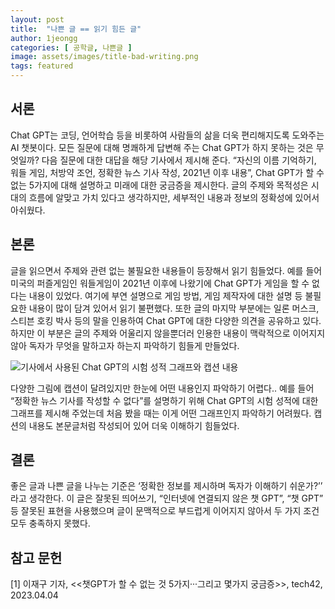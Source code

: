 ```yaml
---
layout: post
title:  "나쁜 글 == 읽기 힘든 글"
author: 1jeongg
categories: [ 공학글, 나쁜글 ]
image: assets/images/title-bad-writing.png
tags: featured
---
```



## 서론

Chat GPT는 코딩, 언어학습 등을 비롯하여 사람들의 삶을 더욱 편리해지도록 도와주는 AI
챗봇이다. 모든 질문에 대해 명쾌하게 답변해 주는 Chat GPT가 하지 못하는 것은
무엇일까? 다음 질문에 대한 대답을 해당 기사에서 제시해 준다. “자신의 이름 기억하기,
워들 게임, 처방약 조언, 정확한 뉴스 기사 작성, 2021년 이후 내용”, Chat GPT가 할 수 없는
5가지에 대해 설명하고 미래에 대한 궁금증을 제시한다. 글의 주제와 목적성은 시대의
흐름에 알맞고 가치 있다고 생각하지만, 세부적인 내용과 정보의 정확성에 있어서
아쉬웠다.


## 본론

글을 읽으면서 주제와 관련 없는 불필요한 내용들이 등장해서 읽기 힘들었다. 예를 들어
미국의 퍼즐게임인 워들게임이 2021년 이후에 나왔기에 Chat GPT가 게임을 할 수 없다는
내용이 있었다. 여기에 부연 설명으로 게임 방법, 게임 제작자에 대한 설명 등 불필요한
내용이 많이 담겨 있어서 읽기 불편했다. 또한 글의 마지막 부분에는 일론 머스크, 스티븐
호킹 박사 등의 말을 인용하여 Chat GPT에 대한 다양한 의견을 공유하고 있다. 하지만 이
부분은 글의 주제와 어울리지 않을뿐더러 인용한 내용이 맥락적으로 이어지지 않아 독자가
무엇을 말하고자 하는지 파악하기 힘들게 만들었다.

![기사에서 사용된 Chat GPT의 시험 성적 그래프와 캡션 내용]({{site.baseurl}}/assets/images/bad-graph.png)

다양한 그림에 캡션이 달려있지만 한눈에 어떤 내용인지 파악하기 어렵다.. 예를 들어
“정확한 뉴스 기사를 작성할 수 없다”를 설명하기 위해 Chat GPT의 시험 성적에 대한
그래프를 제시해 주었는데 처음 봤을 때는 이게 어떤 그래프인지 파악하기 어려웠다.
캡션의 내용도 본문글처럼 작성되어 있어 더욱 이해하기 힘들었다.

## 결론

좋은 글과 나쁜 글을 나누는 기준은 ‘정확한 정보를 제시하며 독자가 이해하기 쉬운가?’’
라고 생각한다. 이 글은 잘못된 띄어쓰기, “인터넷에 연결되지 않은 챗 GPT”, “챗 GPT” 등
잘못된 표현을 사용했으며 글이 문맥적으로 부드럽게 이어지지 않아서 두 가지 조건 모두
충족하지 못했다.

## 참고 문헌
[1] 이재구 기자, <<챗GPT가 할 수 없는 것 5가지···그리고 몇가지 궁금증>>, tech42,
2023.04.04

